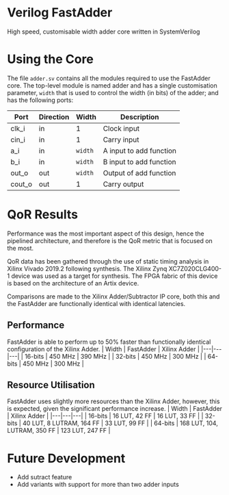 
# Verilog FastAdder
High speed, customisable width adder core written in SystemVerilog

# Using the Core
The file `adder.sv` contains all the modules required to use the FastAdder core. The top-level module is named adder and has a single customisation parameter, `width` that is used to control the width (in bits) of the adder; and has the following ports:

| Port | Direction | Width | Description |
|---|---|---|---|
| clk_i | in | 1 | Clock input |
| cin_i | in | 1 | Carry input |
| a_i | in | `width` | A input to add function |
| b_i | in | `width` | B input to add function |
| out_o | out | `width` | Output of add function |
| cout_o | out | 1 | Carry output |

# QoR Results
Performance was the most important aspect of this design, hence the pipelined architecture, and therefore is the QoR metric that is focused on the most.

QoR data has been gathered through the use of static timing analysis in Xilinx Vivado 2019.2 following synthesis. The Xilinx Zynq XC7Z020CLG400-1 device was used as a target for synthesis. The FPGA fabric of this device is based on the architecture of an Artix device.

Comparisons are made to the Xilinx Adder/Subtractor IP core, both this and the FastAdder are functionally identical with identical latencies. 
## Performance
FastAdder is able to perform up to 50% faster than functionally identical configuration of the Xilinx Adder.
| Width | FastAdder | Xilinx Adder |
|---|---|---|
| 16-bits | 450 MHz | 390 MHz |
| 32-bits | 450 MHz | 300 MHz |
| 64-bits | 450 MHz | 300 MHz |

## Resource Utilisation
FastAdder uses slightly more resources than the Xilinx Adder, however, this is expected, given the significant performance increase.
| Width | FastAdder | Xilinx Adder |
|---|---|---|
| 16-bits | 16 LUT, 42 FF | 16 LUT, 33 FF |
| 32-bits | 40 LUT, 8 LUTRAM, 164 FF | 33 LUT, 99 FF |
| 64-bits | 168 LUT, 104, LUTRAM, 350 FF | 123 LUT, 247 FF |

# Future Development
- Add sutract feature
- Add variants with support for more than two adder inputs
